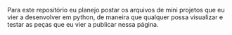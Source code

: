 Para este repositório eu planejo postar os arquivos de mini projetos que eu vier a desenvolver em python,
 de maneira que qualquer possa visualizar e testar as peças que eu vier a publicar nessa página.
